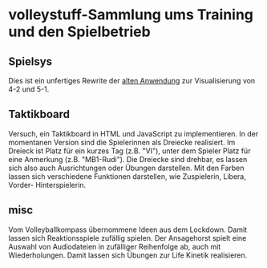 # volleystuff-Sammlung ums Training und den Spielbetrieb

## Spielsys

Dies ist ein unfertiges Rewrite der
[alten Anwendung](https://www.tvms-volleyball.de/Spielsys/) zur Visualisierung von 4-2 und 5-1. 

## Taktikboard

Versuch, ein Taktikboard in HTML und JavaScript zu implementieren. In der momentanen Version sind die Spielerinnen als Dreiecke realisiert. Im Dreieck ist Platz für ein kurzes Tag (z.B. "VI"), unter dem Spieler Platz für eine Anmerkung (z.B. "MB1-Rudi"). Die Dreiecke sind drehbar, es lassen sich also auch Ausrichtungen oder Übungen darstellen. Mit den Farben lassen sich verschiedene Funktionen darstellen, wie Zuspielerin, Libera, Vorder- Hinterspielerin.

## misc

Vom Volleyballkompass übernommene Ideen aus dem Lockdown. Damit lassen
sich Reaktionsspiele zufällig spielen. Der Ansagehorst spielt eine Auswahl von Audiodateien in zufälliger Reihenfolge ab, auch mit Wiederholungen. Damit lassen sich Übungen zur Life Kinetik realisieren.

